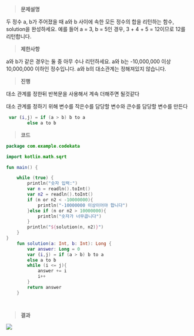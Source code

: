 >**문제설명**

두 정수 a, b가 주어졌을 때 a와 b 사이에 속한 모든 정수의 합을 리턴하는 함수, solution을 완성하세요.
예를 들어 a = 3, b = 5인 경우, 3 + 4 + 5 = 12이므로 12를 리턴합니다.

>**제한사항**

a와 b가 같은 경우는 둘 중 아무 수나 리턴하세요.
a와 b는 -10,000,000 이상 10,000,000 이하인 정수입니다.
a와 b의 대소관계는 정해져있지 않습니다.

>**진행**

대소 관계를 정한뒤 반복문을 사용해서 계속 더해주면 될것같다

대소 관계를 정하기 위해 변수를 작은수를 담당할 변수와 큰수를 담당할 변수를 만든다
```kotlin
 var (i,j) = if (a > b) b to a
        else a to b
```



>**코드**

```kotlin
package com.example.codekata

import kotlin.math.sqrt

fun main() {

    while (true) {
        println("숫자 입력:")
        var n = readln().toInt()
        var n2 = readln().toInt()
        if (n or n2 < -10000000){
            println("-10000000 이상이어야 합니다")
        }else if (n or n2 > 10000000){
            println("숫자가 너무큽니다")
        }
        println("${solution(n, n2)}")
    }
}
    fun solution(a: Int, b: Int): Long {
        var answer: Long = 0
        var (i,j) = if (a > b) b to a
        else a to b
        while (i <= j){
            answer += i
            i++
        }
        return answer
    }




```
>**결과**

![](https://velog.velcdn.com/images/guysang/post/a8321119-a4aa-488e-ab7a-347488cfdb4d/image.png)
